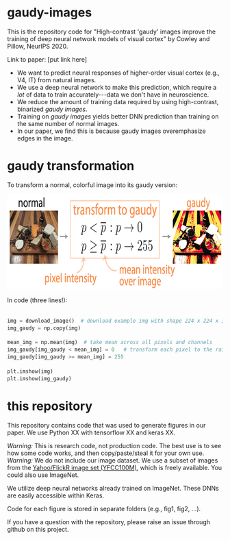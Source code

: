 # gaudy-images
This is the repository code for "High-contrast 'gaudy' images improve the training of deep neural network models of visual cortex" by Cowley and Pillow, NeurIPS 2020.

Link to paper: [put link here]

* We want to predict neural responses of higher-order visual cortex (e.g., V4, IT) from natural images. 
* We use a deep neural network to make this prediction, which require a *lot* of data to train accurately---data we don't have in neuroscience. 
* We reduce the amount of training data required by using high-contrast, binarized *gaudy images*.
* Training on *gaudy images* yields better DNN prediction than training on the same number of normal images.
* In our paper, we find this is because gaudy images overemphasize edges in the image.


# gaudy transformation
To transform a normal, colorful image into its gaudy version:

<img src="/extra/gaudy_transformation.png" width="741" height="221">

In code (three lines!):

```python

img = download_image()  # download example img with shape 224 x 224 x 3
img_gaudy = np.copy(img)

mean_img = np.mean(img)  # take mean across all pixels and channels
img_gaudy[img_gaudy < mean_img] = 0   # transform each pixel to the rails
img_gaudy[img_gaudy >= mean_img] = 255

plt.imshow(img)
plt.imshow(img_gaudy)
```

# this repository
This repository contains code that was used to generate figures in our paper.
We use Python XX with tensorflow XX and keras XX.

*Warning:* This is research code, not production code. The best use is to see how 
some code works, and then copy/paste/steal it for your own use. 
*Warning:* We do not include our image dataset. We use a subset of 
images from the <a href="https://yahooresearch.tumblr.com/post/89783581601/one-hundred-million-creative-commons-flickr-images-for" target="_blank">Yahoo/FlickR image set (YFCC100M)</a>, which is freely available. You could also use ImageNet.

We utilize deep neural networks already trained on ImageNet. These DNNs are easily accessible
within Keras.

Code for each figure is stored in separate folders (e.g., fig1, fig2, ...).

If you have a question with the repository, please raise an issue through github on this project.







